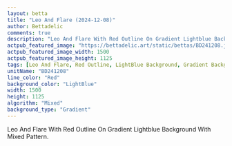```yaml
---
layout: betta
title: "Leo And Flare (2024-12-08)"
author: Bettadelic
comments: true
description: "Leo And Flare With Red Outline On Gradient Lightblue Background With Mixed Pattern."
actpub_featured_image: "https://bettadelic.art/static/bettas/BD241208.jpg"
actpub_featured_image_width: 1500
actpub_featured_image_height: 1125
tags: [Leo And Flare, Red Outline, LightBlue Background, Gradient Background Pattern, Mixed Pattern, December 2024]
unitName: "BD241208"
line_color: "Red"
background_color: "LightBlue"
width: 1500
height: 1125
algorithm: "Mixed"
background_type: "Gradient"
---
```


Leo And Flare With Red Outline On Gradient Lightblue Background With Mixed Pattern.
